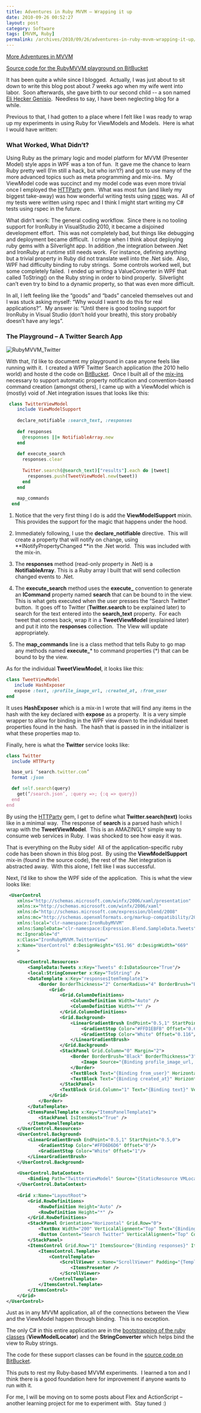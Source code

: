 ```yaml
---
title: Adventures in Ruby MVVM – Wrapping it up
date: 2010-09-26 00:52:27
layout: post
category: Software
tags: [MVVM, Ruby]
permalink: /archives/2010/09/26/adventures-in-ruby-mvvm-wrapping-it-up/
---
```


[More Adventures in MVVM](/archives/2009/05/22/adventures-in-mvvm-model-view-viewmodel/) 

[Source code for the RubyMVVM playground on BitBucket](http://bitbucket.org/briangenisio/rubyvm/src)

It has been quite a while since I blogged.&#160; Actually, I was just about to sit down to write this blog post about 7 weeks ago when my wife went into labor.&#160; Soon afterwards, she gave birth to our second child -- a son named [Eli Hecker Genisio](http://maia.genisio.org/2010/08/elis-birth.html).&#160; Needless to say, I have been neglecting blog for a while.

Previous to that, I had gotten to a place where I felt like I was ready to wrap up my experiments in using Ruby for ViewModels and Models.&#160; Here is what I would have written:

### What Worked, What Didn’t?

Using Ruby as the primary logic and model platform for MVVM (Presenter Model) style apps in WPF was a ton of fun.&#160; It gave me the chance to learn Ruby pretty well (I’m still a hack, but who isn’t?) and got to use many of the more advanced topics such as meta programming and mix-ins.&#160; My ViewModel code was succinct and my model code was even more trivial once I employed the [HTTParty](http://httparty.rubyforge.org/) gem.&#160; What was most fun (and likely my biggest take-away) was how wonderful writing tests using [rspec](http://rspec.info/) was.&#160; All of my tests were written using rspec and I think I might start writing my C# tests using rspec in the future.&#160; 

What didn’t work: The general coding workflow.&#160; Since there is no tooling support for IronRuby in VisualStudio 2010, it became a disjoined development effort.&#160; This was not completely bad, but things like debugging and deployment became difficult.&#160; I cringe when I think about deploying ruby gems with a Silverlight app. In addition ,the integration between .Net and IronRuby at runtime still needs work.&#160; For instance, defining anything but a trivial property in Ruby did not translate well into the .Net side.&#160; Also, WPF had difficulty binding to ruby strings.&#160; Some controls worked well, but some completely failed.&#160; I ended up writing a ValueConverter in WPF that called ToString() on the Ruby string in order to bind properly.&#160; Silverlight can’t even try to bind to a dynamic property, so that was even more difficult.

In all, I left feeling like the “goods” and “bads” canceled themselves out and I was stuck asking myself: “Why would I want to do this for real applications?”.&#160; My answer is: “Until there is good tooling support for IronRuby in Visual Studio (don’t hold your breath), this story probably doesn’t have any legs”.

### The Playground – A Twitter Search App

![RubyMVVM_Twitter](/images/RubyMVVM_Twitter.png)

With that, I’d like to document my playground in case anyone feels like running with it.&#160; I created a WPF Twitter Search application (the 2010 hello world) and hoste d the code on [BitBucket](http://bitbucket.org/briangenisio/rubyvm/src).&#160; Once I built all of the [mix-ins](http://bitbucket.org/briangenisio/rubyvm/src/tip/IronRubyMVVM/RubyVM/) necessary to support automatic property notification and convention-based command creation (amongst others), I came up with a ViewModel which is (mostly) void of .Net integration issues that looks like this:

```ruby
 class TwitterViewModel
    include ViewModelSupport
   
    declare_notifiable :search_text, :responses
   
    def responses
      @responses ||= NotifiableArray.new
    end
   
    def execute_search
      responses.clear
   
      Twitter.search(@search_text)["results"].each do |tweet| 
        responses.push(TweetViewModel.new(tweet)) 
      end
    end
   
    map_commands
  end
```
  

1. Notice that the very first thing I do is add the **ViewModelSupport** mixin.&#160; This provides the support for the magic that happens under the hood.&#160; 

2. Immediately following, I use the **declare_notifiable** directive.&#160; This will create a property that will notify on change, using **INotifyPropertyChanged **in the .Net world.&#160; This was included with the mix-in.

3. The **responses** method (read-only property in .Net) is a **NotifiableArray**. This is a Ruby array I built that will send collection changed events to .Net. 

4. The **execute_search** method uses the **execute_** convention to generate an **ICommand** property named **search** that can be bound to in the view.&#160; This is what gets executed when the user presses the “Search Twitter” button.&#160; It goes off to Twitter (**Twitter.search** to be explained later) to search for the text entered into the **search_text** property.&#160; For each tweet that comes back, wrap it in a **TweetViewModel** (explained later) and put it into the **responses** collection.&#160; The View will update appropriately.

5. The **map_commands** line is a class method that tells Ruby to go map any methods named **execute_*** to command properties (*) that can be bound to by the view.

As for the individual **TweetViewModel**, it looks like this:
```ruby
class TweetViewModel
   include HashExposer
   expose :text, :profile_image_url, :created_at, :from_user
end
```

It uses **HashExposer** which is a mix-in I wrote that will find any items in the hash with the key declared with **expose** as a property.&#160; It is a very simple wrapper to allow for binding in the WPF view down to the individual tweet properties found in the hash.&#160; The hash that is passed in in the initializer is what these properties map to.

Finally, here is what the **Twitter** service looks like:
```ruby
class Twitter
  include HTTParty

  base_uri ‘search.twitter.com’
  format :json

  def self.search(query)
    get(‘/search.json’, :query =>; {:q => query})
  end
end
```

By using the [HTTParty](http://httparty.rubyforge.org/) gem, I get to define what **Twitter.search(text)** looks like in a minimal way.&#160; The response of **search** is a parsed hash which I wrap with the **TweetViewModel**.&#160; This is an AMAZINGLY simple way to consume web services in Ruby.&#160; I was shocked to see how easy it was.&#160; 

That is everything on the Ruby side!&#160; All of the application-specific ruby code has been shown in this blog post.&#160; By using the **ViewModelSupport** mix-in (found in the source code), the rest of the .Net integration is abstracted away.&#160; With this alone, I felt like I was successful.&#160; 

Next, I’d like to show the WPF side of the application.&#160; This is what the view looks like:
```xml
 ﻿<UserControl
    xmlns="http://schemas.microsoft.com/winfx/2006/xaml/presentation"
    xmlns:x="http://schemas.microsoft.com/winfx/2006/xaml"
    xmlns:d="http://schemas.microsoft.com/expression/blend/2008"
    xmlns:mc="http://schemas.openxmlformats.org/markup-compatibility/2006"
    xmlns:local="clr-namespace:IronRubyMVVM"
    xmlns:SampleData="clr-namespace:Expression.Blend.SampleData.Tweets"
    mc:Ignorable="d"
    x:Class="IronRubyMVVM.TwitterView"
    x:Name="UserControl" d:DesignHeight="651.96" d:DesignWidth="669"
    >
 
    <UserControl.Resources>
        <SampleData:Tweets x:Key="Tweets" d:IsDataSource="True"/>
        <local:StringConverter x:Key="ToString" />
        <DataTemplate x:Key="responsesItemTemplate1">
            <Border BorderThickness="2" CornerRadius="4" BorderBrush="Black" Margin="3">
                <Grid>
                    <Grid.ColumnDefinitions>
                        <ColumnDefinition Width="Auto" />
                        <ColumnDefinition Width="*" />
                    </Grid.ColumnDefinitions>
                    <Grid.Background>
                        <LinearGradientBrush EndPoint="0.5,1" StartPoint="0.5,0">
                            <GradientStop Color="#FFD1EBFB" Offset="0.694"/>
                            <GradientStop Color="White" Offset="0.116"/>
                        </LinearGradientBrush>
                    </Grid.Background>
                    <StackPanel Grid.Column="0" Margin="2">
                        <Border BorderBrush="Black" BorderThickness="3" Height="100" Width="100" CornerRadius="5" Margin="3">
                            <Image Source="{Binding profile_image_url, Converter={StaticResource ToString}}" Margin="7" />
                        </Border>
                        <TextBlock Text="{Binding from_user}" HorizontalAlignment="Center" />
                        <TextBlock Text="{Binding created_at}" HorizontalAlignment="Center" />
                    </StackPanel>
                    <TextBlock Grid.Column="1" Text="{Binding text}" VerticalAlignment="Top" TextWrapping="Wrap" Margin="8,30,0,0" FontSize="18.667" />
                </Grid>
            </Border>
        </DataTemplate>
        <ItemsPanelTemplate x:Key="ItemsPanelTemplate1">
            <StackPanel IsItemsHost="True" />
        </ItemsPanelTemplate>
    </UserControl.Resources>
    <UserControl.Background>
        <LinearGradientBrush EndPoint="0.5,1" StartPoint="0.5,0">
            <GradientStop Color="#FFD6D6D6" Offset="0"/>
            <GradientStop Color="White" Offset="1"/>
        </LinearGradientBrush>
    </UserControl.Background>
 
    <UserControl.DataContext>
        <Binding Path="TwitterViewModel" Source="{StaticResource VMLocator}"/>
    </UserControl.DataContext>
 
    <Grid x:Name="LayoutRoot">
        <Grid.RowDefinitions>
            <RowDefinition Height="Auto" />
            <RowDefinition Height="*" />
        </Grid.RowDefinitions>
        <StackPanel Orientation="Horizontal" Grid.Row="0">
            <TextBox Width="200" VerticalAlignment="Top" Text="{Binding search_text, Mode=TwoWay, UpdateSourceTrigger=PropertyChanged}" Margin="5,0" />
            <Button Content="Search Twitter" VerticalAlignment="Top" Command="{Binding search}" />
        </StackPanel>
        <ItemsControl Grid.Row="1" ItemsSource="{Binding responses}" ItemTemplate="{DynamicResource responsesItemTemplate1}" d:DataContext="{Binding Source={StaticResource Tweets}}" HorizontalContentAlignment="Stretch" ItemsPanel="{DynamicResource ItemsPanelTemplate1}">
            <ItemsControl.Template>
                <ControlTemplate>
                    <ScrollViewer x:Name="ScrollViewer" Padding="{TemplateBinding Padding}">
                        <ItemsPresenter />
                    </ScrollViewer>
                </ControlTemplate>
            </ItemsControl.Template>
        </ItemsControl>
    </Grid>
</UserControl>
```

Just as in any MVVM application, all of the connections between the View and the ViewModel happen through binding.&#160; This is no exception.

The only C# in this entire application are in the [bootstrapping of the ruby classes](/archives/2010/07/07/adventures-in-ruby-mvvm-bootstrapping-ruby/) (**ViewModelLocator**) and the **StringConverter** which helps bind the view to Ruby strings.

The code for these support classes can be found in the [source code on BitBucket](http://bitbucket.org/briangenisio/rubyvm/src).

This puts to rest my Ruby-based MVVM experiments.&#160; I learned a ton and I think there is a good foundation here for improvement if anyone wants to run with it. 

For me, I will be moving on to some posts about Flex and ActionScript – another learning project for me to experiment with.&#160; Stay tuned :)